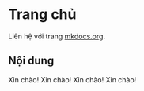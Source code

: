 # Trang chủ

Liên hệ với trang [mkdocs.org](https://www.mkdocs.org).

## Nội dung
Xin chào!
Xin chào!
Xin chào!
Xin chào!
